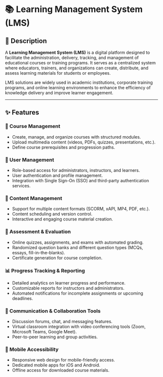 
# 📚 Learning Management System (LMS)

## 📖 Description
A **Learning Management System (LMS)** is a digital platform designed to facilitate the administration, delivery, tracking, and management of educational courses or training programs. It serves as a centralized system where educators, trainers, and organizations can create, distribute, and assess learning materials for students or employees.  

LMS solutions are widely used in academic institutions, corporate training programs, and online learning environments to enhance the efficiency of knowledge delivery and improve learner engagement.

---

## ✨ Features

### 🎯 Course Management
- Create, manage, and organize courses with structured modules.
- Upload multimedia content (videos, PDFs, quizzes, presentations, etc.).
- Define course prerequisites and progression paths.

### 👤 User Management
- Role-based access for administrators, instructors, and learners.
- User authentication and profile management.
- Integration with Single Sign-On (SSO) and third-party authentication services.

### 📂 Content Management
- Support for multiple content formats (SCORM, xAPI, MP4, PDF, etc.).
- Content scheduling and version control.
- Interactive and engaging course material creation.

### 📝 Assessment & Evaluation
- Online quizzes, assignments, and exams with automated grading.
- Randomized question banks and different question types (MCQs, essays, fill-in-the-blanks).
- Certificate generation for course completion.

### 📊 Progress Tracking & Reporting
- Detailed analytics on learner progress and performance.
- Customizable reports for instructors and administrators.
- Automated notifications for incomplete assignments or upcoming deadlines.

### 💬 Communication & Collaboration Tools
- Discussion forums, chat, and messaging features.
- Virtual classroom integration with video conferencing tools (Zoom, Microsoft Teams, Google Meet).
- Peer-to-peer learning and group activities.

### 📱 Mobile Accessibility
- Responsive web design for mobile-friendly access.
- Dedicated mobile apps for iOS and Android.
- Offline access for downloaded course materials.
